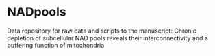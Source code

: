 # NADpools

Data repository for raw data and scripts to the manuscript: Chronic depletion of subcellular NAD pools reveals their interconnectivity and a buffering function of mitochondria
